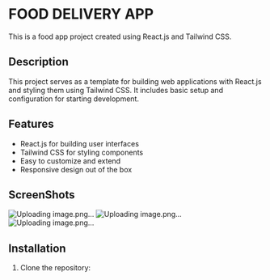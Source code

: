 # FOOD DELIVERY APP

This is a food app project created using React.js and Tailwind CSS.

## Description

This project serves as a template for building web applications with React.js and styling them using Tailwind CSS. It includes basic setup and configuration for starting development.

## Features

- React.js for building user interfaces
- Tailwind CSS for styling components
- Easy to customize and extend
- Responsive design out of the box


## ScreenShots
![Uploading image.png…]()
![Uploading image.png…]()
![Uploading image.png…]()




## Installation

1. Clone the repository:

   ```bash        https://github.com/adsrivastav/Food-delivery_APP/tree/main
  

